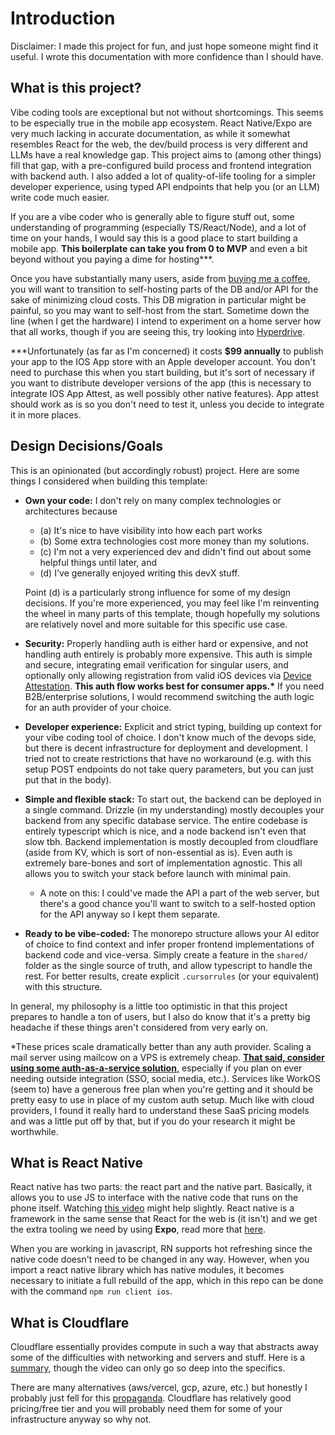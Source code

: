 # Introduction

Disclaimer: I made this project for fun, and just hope someone might find it useful. I wrote this documentation with more confidence than I should have.

## What is this project?

Vibe coding tools are exceptional but not without shortcomings. This seems to be especially true in the mobile app ecosystem. React Native/Expo are very much lacking in accurate documentation, as while it somewhat resembles React for the web, the dev/build process is very different and LLMs have a real knowledge gap. This project aims to (among other things) fill that gap, with a pre-configured build process and frontend integration with backend auth. I also added a lot of quality-of-life tooling for a simpler developer experience, using typed API endpoints that help you (or an LLM) write code much easier.

If you are a vibe coder who is generally able to figure stuff out, some understanding of programming (especially TS/React/Node), and a lot of time on your hands, I would say this is a good place to start building a mobile app. **This boilerplate can take you from 0 to MVP** and even a bit beyond without you paying a dime for hosting\*\*\*.

Once you have substantially many users, aside from [buying me a coffee](https://ko-fi.com/rlajustin), you will want to transition to self-hosting parts of the DB and/or API for the sake of minimizing cloud costs. This DB migration in particular might be painful, so you may want to self-host from the start. Sometime down the line (when I get the hardware) I intend to experiment on a home server how that all works, though if you are seeing this, try looking into [Hyperdrive](https://developers.cloudflare.com/hyperdrive/).

\*\*\*Unfortunately (as far as I'm concerned) it costs **$99 annually** to publish your app to the IOS App store with an Apple developer account. You don't need to purchase this when you start building, but it's sort of necessary if you want to distribute developer versions of the app (this is necessary to integrate IOS App Attest, as well possibly other native features). App attest should work as is so you don't need to test it, unless you decide to integrate it in more places.

## Design Decisions/Goals

This is an opinionated (but accordingly robust) project. Here are some things I considered when building this template:

- **Own your code:** I don't rely on many complex technologies or architectures because
  - (a) It's nice to have visibility into how each part works
  - (b) Some extra technologies cost more money than my solutions.
  - (c) I'm not a very experienced dev and didn't find out about some helpful things until later, and
  - (d) I've generally enjoyed writing this devX stuff.

  Point (d) is a particularly strong influence for some of my design decisions. If you're more experienced, you may feel like I'm reinventing the wheel in many parts of this template, though hopefully my solutions are relatively novel and more suitable for this specific use case.

- **Security:** Properly handling auth is either hard or expensive, and not handling auth entirely is probably more expensive. This auth is simple and secure, integrating email verification for singular users, and optionally only allowing registration from valid iOS devices via [Device Attestation](https://support.apple.com/guide/deployment/managed-device-attestation-dep28afbde6a/web). **This auth flow works best for consumer apps.\*** If you need B2B/enterprise solutions, I would recommend switching the auth logic for an auth provider of your choice.
- **Developer experience:** Explicit and strict typing, building up context for your vibe coding tool of choice. I don't know much of the devops side, but there is decent infrastructure for deployment and development. I tried not to create restrictions that have no workaround (e.g. with this setup POST endpoints do not take query parameters, but you can just put that in the body).
- **Simple and flexible stack:** To start out, the backend can be deployed in a single command. Drizzle (in my understanding) mostly decouples your backend from any specific database service. The entire codebase is entirely typescript which is nice, and a node backend isn't even that slow tbh. Backend implementation is mostly decoupled from cloudflare (aside from KV, which is sort of non-essential as is). Even auth is extremely bare-bones and sort of implementation agnostic. This all allows you to switch your stack before launch with minimal pain.
  - A note on this: I could've made the API a part of the web server, but there's a good chance you'll want to switch to a self-hosted option for the API anyway so I kept them separate.
- **Ready to be vibe-coded:** The monorepo structure allows your AI editor of choice to find context and infer proper frontend implementations of backend code and vice-versa. Simply create a feature in the `shared/` folder as the single source of truth, and allow typescript to handle the rest. For better results, create explicit `.cursorrules` (or your equivalent) with this structure.

In general, my philosophy is a little too optimistic in that this project prepares to handle a ton of users, but I also do know that it's a pretty big headache if these things aren't considered from very early on.

\*These prices scale dramatically better than any auth provider. Scaling a mail server using mailcow on a VPS is extremely cheap. <u>**That said, consider using some auth-as-a-service solution**,</u> especially if you plan on ever needing outside integration (SSO, social media, etc.). Services like WorkOS (seem to) have a generous free plan when you're getting and it should be pretty easy to use in place of my custom auth setup. Much like with cloud providers, I found it really hard to understand these SaaS pricing models and was a little put off by that, but if you do your research it might be worthwhile.

## What is React Native

React native has two parts: the react part and the native part. Basically, it allows you to use JS to interface with the native code that runs on the phone itself. Watching [this video](https://www.youtube.com/watch?v=gvkqT_Uoahw) might help slightly. React native is a framework in the same sense that React for the web is (it isn't) and we get the extra tooling we need by using **Expo**, read more that [here](https://docs.expo.dev/develop/file-based-routing/).

When you are working in javascript, RN supports hot refreshing since the native code doesn't need to be changed in any way. However, when you import a react native library which has native modules, it becomes necessary to initiate a full rebuild of the app, which in this repo can be done with the command `npm run client ios`.

## What is Cloudflare

Cloudflare essentially provides compute in such a way that abstracts away some of the difficulties with networking and servers and stuff. Here is a [summary](https://www.youtube.com/watch?v=FH5-m0aiO5g), though the video can only go so deep into the specifics.

There are many alternatives (aws/vercel, gcp, azure, etc.) but honestly I probably just fell for this [propaganda](https://www.youtube.com/@backpine). Cloudflare has relatively good pricing/free tier and you will probably need them for some of your infrastructure anyway so why not.
